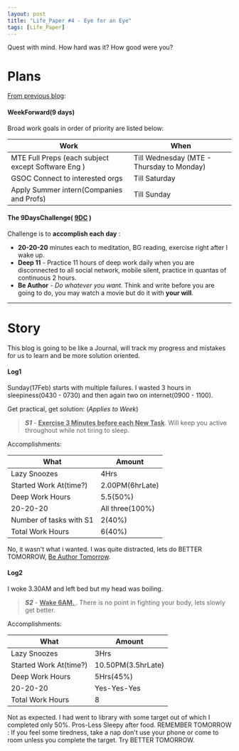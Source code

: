 ```yaml
---
layout: post
title: "Life_Paper #4 - Eye for an Eye"
tags: [Life_Paper]
---
```

Quest with mind. How hard was it? How good were you?

# Plans
<u>From previous blog</u>:
#### WeekForward(9 days)
Broad work goals in order of priority are listed below:

|Work|When|
|---|---|
|MTE Full Preps (each subject except Software Eng )|Till Wednesday (MTE - Thursday to Monday)|
|GSOC Connect to interested orgs|Till Saturday|
|Apply Summer intern(Companies and Profs) |Till Sunday|

#### The 9DaysChallenge( <u>9DC</u> )

Challenge is to **accomplish each day** :
* **20-20-20** minutes each to meditation, BG reading, exercise right after I wake up.
* **Deep 11** - Practice 11 hours of deep work daily when you are disconnected to all social network, mobile silent, practice in quantas of continuous 2 hours.
* **Be Author** - <i>Do whatever you want.</i> Think and write before you are going to do, you may watch a movie but do it with **your will**.

---

# Story
This blog is going to be like a Journal, will track my progress and mistakes for us to learn and be more solution oriented.

#### Log1
Sunday(17Feb) starts with multiple failures. I wasted 3 hours in sleepiness(0430 - 0730) and then again two on internet(0900 - 1100).

Get practical, get solution: (*Applies to Week*)
> ***S1*** - **<u> Exercise 3 Minutes before each New Task</u>**. Will keep you active throughout while not tiring to sleep.

Accomplishments:

|What|Amount|
|---|---|
|Lazy Snoozes|4Hrs|
|Started Work At(time?)|2.00PM(6hrLate)|
|Deep Work Hours|5.5(50%)|
|20-20-20|All three(100%)|
|Number of tasks with S1|2(40%)|
|Total Work Hours|6(40%)|

No, it wasn't what i wanted. I was quite distracted, lets do BETTER TOMORROW, <u>Be Author Tomorrow</u>.

#### Log2
I woke 3.30AM and left bed but my head was boiling.
> ***S2*** - **<u> Wake 6AM. </u>**. There is no point in fighting your body, lets slowly get better.

Accomplishments:

|What|Amount|
|---|---|
|Lazy Snoozes|3Hrs|
|Started Work At(time?)|10.50PM(3.5hrLate)|
|Deep Work Hours|5Hrs(45%)|
|20-20-20|Yes-Yes-Yes|
|Total Work Hours|8|

Not as expected. I had went to library with some target out of which I completed only 50%. Pros-Less Sleepy after food.
REMEMBER TOMORROW : If you feel some tiredness, take a nap don't use your phone or come to room unless you complete the target. Try BETTER TOMORROW. 

